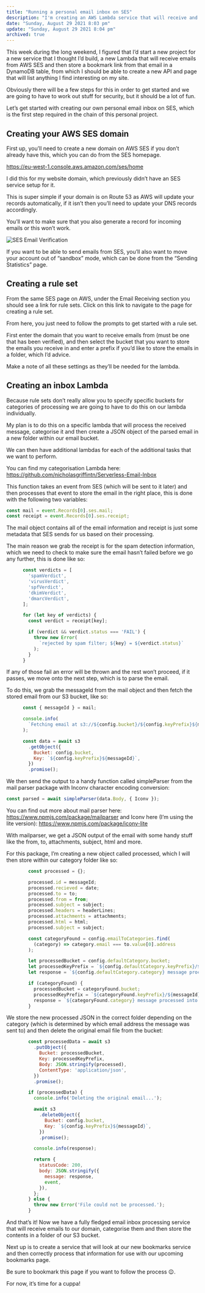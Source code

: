 ```yaml
---
title: "Running a personal email inbox on SES"
description: "I'm creating an AWS Lambda service that will receive and process emails"
date: "Sunday, August 29 2021 8:03 pm"
update: "Sunday, August 29 2021 8:04 pm"
archived: true
---
```


This week during the long weekend, I figured that I’d start a new project for a new service that I thought I’d build, a new Lambda that will receive emails from AWS SES and then store a bookmark link from that email in a DynamoDB table, from which I should be able to create a new API and page that will list anything I find interesting on my site.

Obviously there will be a few steps for this in order to get started and we are going to have to work out stuff for security, but it should be a lot of fun.

Let’s get started with creating our own personal email inbox on SES, which is the first step required in the chain of this personal project.

## Creating your AWS SES domain

First up, you’ll need to create a new domain on AWS SES if you don’t already have this, which you can do from the SES homepage.

https://eu-west-1.console.aws.amazon.com/ses/home

I did this for my website domain, which previously didn’t have an SES service setup for it.

This is super simple if your domain is on Route 53 as AWS will update your records automatically, if it isn’t then you’ll need to update your DNS records accordingly.

You’ll want to make sure that you also generate a record for incoming emails or this won’t work.

![SES Email Verification]()

If you want to be able to send emails from SES, you’ll also want to move your account out of “sandbox” mode, which can be done from the “Sending Statistics” page.

## Creating a rule set

From the same SES page on AWS, under the Email Receiving section you should see a link for rule sets. Click on this link to navigate to the page for creating a rule set.

From here, you just need to follow the prompts to get started with a rule set.

First enter the domain that you want to receive emails from (must be one that has been verified), and then select the bucket that you want to store the emails you receive in and enter a prefix if you’d like to store the emails in a folder, which I’d advice.

Make a note of all these settings as they’ll be needed for the lambda.

## Creating an inbox Lambda

Because rule sets don’t really allow you to specify specific buckets for categories of processing we are going to have to do this on our lambda individually.

My plan is to do this on a specific lambda that will process the received message, categorise it and then create a JSON object of the parsed email in a new folder within our email bucket.

We can then have additional lambdas for each of the additional tasks that we want to perform.

You can find my categorisation Lambda here: https://github.com/nicholasgriffintn/Serverless-Email-Inbox

This function takes an event from SES (which will be sent to it later) and then processes that event to store the email in the right place, this is done with the following two variables:

```javascript
const mail = event.Records[0].ses.mail;
const receipt = event.Records[0].ses.receipt;
```

The mail object contains all of the email information and receipt is just some metadata that SES sends for us based on their processing.

The main reason we grab the receipt is for the spam detection information, which we need to check to make sure the email hasn’t failed before we go any further, this is done like so:

```javascript
      const verdicts = [
        'spamVerdict',
        'virusVerdict',
        'spfVerdict',
        'dkimVerdict',
        'dmarcVerdict',
      ];

      for (let key of verdicts) {
        const verdict = receipt[key];

        if (verdict && verdict.status === 'FAIL') {
          throw new Error(
            `rejected by spam filter; ${key} = ${verdict.status}`
          );
        }
      }
```

If any of those fail an error will be thrown and the rest won’t proceed, if it passes, we move onto the next step, which is to parse the email.

To do this, we grab the messageId from the mail object and then fetch the stored email from our S3 bucket, like so:

```javascript
      const { messageId } = mail;

      console.info(
        `Fetching email at s3://${config.bucket}/${config.keyPrefix}${messageId}`
      );

      const data = await s3
        .getObject({
          Bucket: config.bucket,
          Key: `${config.keyPrefix}${messageId}`,
        })
        .promise();
```

We then send the output to a handy function called simpleParser from the mail parser package with Inconv character encoding conversion:

```javascript
const parsed = await simpleParser(data.Body, { Iconv });
```

You can find out more about mail parser here: https://www.npmjs.com/package/mailparser and Iconv here (I’m using the lite version): https://www.npmjs.com/package/iconv-lite

With mailparser, we get a JSON output of the email with some handy stuff like the from, to, attachments, subject, html and more.

For this package, I’m creating a new object called processed, which I will then store within our category folder like so:

```javascript
        const processed = {};

        processed.id = messageId;
        processed.recieved = date;
        processed.to = to;
        processed.from = from;
        processed.subject = subject;
        processed.headers = headerLines;
        processed.attachments = attachments;
        processed.html = html;
        processed.subject = subject;

        const categoryFound = config.emailToCategories.find(
          (category) => category.email === to.value[0].address
        );

        let processedBucket = config.defaultCategory.bucket;
        let processedKeyPrefix = `${config.defaultCategory.keyPrefix}/${messageId}.json`;
        let response = `${config.defaultCategory.category} message processed into bucket: ${config.defaultCategory.bucket} with the key: ${config.defaultCategory.keyPrefix}${messageId}`;

        if (categoryFound) {
          processedBucket = categoryFound.bucket;
          processedKeyPrefix = `${categoryFound.keyPrefix}/${messageId}.json`;
          response = `${categoryFound.category} message processed into bucket: ${categoryFound.bucket} with the key: ${categoryFound.keyPrefix}${messageId}`;
        }
```

We store the new processed JSON in the correct folder depending on the category (which is determined by which email address the message was sent to) and then delete the original email file from the bucket:

```javascript
        const processedData = await s3
          .putObject({
            Bucket: processedBucket,
            Key: processedKeyPrefix,
            Body: JSON.stringify(processed),
            ContentType: 'application/json',
          })
          .promise();

        if (processedData) {
          console.info('Deleting the original email...');

          await s3
            .deleteObject({
              Bucket: config.bucket,
              Key: `${config.keyPrefix}${messageId}`,
            })
            .promise();

          console.info(response);

          return {
            statusCode: 200,
            body: JSON.stringify({
              message: response,
              event,
            }),
          };
        } else {
          throw new Error('File could not be processed.');
        }
```

And that’s it! Now we have a fully fledged email inbox processing service that will receive emails to our domain, categorise them and then store the contents in a folder of our S3 bucket.

Next up is to create a service that will look at our new bookmarks service and then correctly process that information for use with our upcoming bookmarks page.

Be sure to bookmark this page if you want to follow the process 😉.

For now, it’s time for a cuppa!
